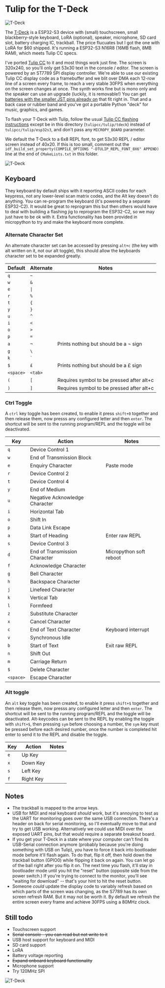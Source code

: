 # Tulip for the T-Deck

![T-Deck](../../docs/pics/tdeck_editor.jpg)


The [T-Deck](https://www.aliexpress.us/item/3256805505920840.html?gatewayAdapt=glo2usa4itemAdapt) is a ESP32-S3 device with (small) touchscreen, small blackberry-style keyboard, LoRA (optional), speaker, microphone, SD card slot, battery charging IC, trackball. The price flucuates but I got the one with LoRA for $60 shipped. It's running a ESP32-S3 N16R8 (16MB flash, 8MB RAM), which meets Tulip CC specs.

I've ported [Tulip CC](../../README.md) to it and most things work just fine. The screen is 320x240, so you'll only get 53x30 text in the console / editor. The screen is powered by an ST7789 SPI display controller. We're able to use our existing Tulip CC display code as a framebuffer and we blit over DMA each 12-row line of a screen every frame, to reach a very stable 30FPS when everything on the screen changes at once. The synth works fine but is mono only and the speaker can use an upgrade (luckily, it is removable!) You can get [batteries with the smaller JST pins already on](https://www.amazon.com/dp/B08T6GT7DV?ref=ppx_yo2ov_dt_b_product_details&th=1) that fit right in. That and a back case or rubber band and you've got a portable Python "deck" for music, graphics, and games.

To flash your T-Deck with Tulip, follow the usual [Tulip CC flashing instructions](../../docs/tulip_flashing.md) except be in this directory (`tulipcc/tulip/tdeck`) instead of `tulipcc/tulip/esp32s3`, and don't pass any `MICROPY_BOARD` parameter. 

We default the T-Deck to a 6x8 REPL font, to get 53x30 REPL / editor screen instead of 40x20. If this is too small, comment out the `idf_build_set_property(COMPILE_OPTIONS "-DTULIP_REPL_FONT_8X6" APPEND)` line at the end of `CMakeLists.txt` in this folder. 

![T-Deck](../../docs/pics/tdeck_game.jpg)

## Keyboard

They keyboard by default ships with it reporting ASCII codes for each keypress, not any lower-level scan matrix codes, and the Alt key doesn't do anything. You can re-program the keyboard (it's powered by a separate ESP32-C2). It would be great to reprogram this but then others would have to deal with building a flashing jig to reprogram the ESP32-C2, so we may just have to be ok with it. Extra functionality has been provided in micropython to try and make the keyboard more complete.

### Alternate Character Set

An alternate character set can be accessed by pressing `alt+c` (the key with alt written on it, not our alt toggle), this should allow the keyboards character set to be expanded greatly.

| Default   | Alternate | Notes                                     |
|-----------|-----------|-------------------------------------------|
| `q`       | `~`       |                                           |
| `w`       | `&`       |                                           |
| `e`       | `\|`      |                                           |
| `r`       | `%`       |                                           |
| `t`       | `{`       |                                           |
| `y`       | `}`       |                                           |
| `u`       | `^`       |                                           |
| `i`       | `<`       |                                           |
| `o`       | `>`       |                                           |
| `p`       | `=`       |                                           |
| `a`       | `¬`       | Prints nothing but should be a ¬ sign     |
| `g`       | `\`       |                                           |
| `k`       | `` ` ``   |                                           |
| `$`       | `£`       | Prints nothing but should be a £ sign     |
| `<space>` | `<tab>`   |                                           |
| `(`       | `[`       | Requires symbol to be pressed after alt+c |
| `)`       | `]`       | Requires symbol to be pressed after alt+c |

### Ctrl Toggle

A `ctrl` key toggle has been created, to enable it press `shift+0` together and then release them, now presss any configured letter and then `enter`. The shortcut will be sent to the running program/REPL and the toggle will be deactivated. 

| Key       | Action                         | Notes                   |
|-----------|--------------------------------|-------------------------|
| `q`       | Device Control 1               |                         |
| `w`       | End of Transmission Block      |                         |
| `e`       | Enquiry Character              | Paste mode              |
| `r`       | Device Control 2               |                         |
| `t`       | Device Control 4               |                         |
| `y`       | End of Medium                  |                         |
| `u`       | Negative Acknowledge Character |                         |
| `i`       | Horizontal Tab                 |                         |
| `o`       | Shift In                       |                         |
| `p`       | Data Link Escape               |                         |
| `a`       | Start of Heading               | Enter raw REPL          |
| `s`       | Device Control 3               |                         |
| `d`       | End of Transmission Character  | Micropython soft reboot |
| `f`       | Acknowledge Character          |                         |
| `g`       | Bell Character                 |                         |
| `h`       | Backspace Character            |                         |
| `j`       | Linefeed Character             |                         |
| `k`       | Vertical Tab                   |                         |
| `l`       | Formfeed                       |                         |
| `z`       | Substitute Character           |                         |
| `x`       | Cancel Character               |                         |
| `c`       | End of Text Character          | Keyboard interrupt      |
| `v`       | Synchronous Idle               |                         |
| `b`       | Start of Text                  | Exit raw REPL           |
| `n`       | Shift Out                      |                         |
| `m`       | Carriage Return                |                         |
| `$`       | Delete Character               |                         |
| `<space>` | Escape Character               |                         |

### Alt toggle

An `alt` key toggle has been created, to enable it press `shift+$` together and then release them, now presss any configured letter and then `enter`. The shortcut will be sent to the running program/REPL and the toggle will be deactivated. Alt-keycodes can be sent to the REPL by enabling the toggle with `shift+$`, then pressing `sym` before choosing a number, the `sym` key must be pressed before each desired number, once the number is completed hit enter to send it to the REPL and disable the toggle.

| Key | Action       | Notes |
|-----|--------------|-------|
| `e` | Up Key       |       |
| `x` | Down Key     |       |
| `s` | Left Key     |       |
| `f` | Right Key    |       |

## Notes

* The trackball is mapped to the arrow keys.
* USB for MIDI and real keyboard *should* work, but it's annoying to test as the UART for monitoring goes over the same USB connection. There's a header on back for serial monitoring, so I'll eventually move to that and try to get USB working. Alternatively we could use MIDI over the exposed UART pins, but that would require a separate breakout board. 
* If you get your T-Deck in a state where your computer can't find its USB-Serial connection anymore (probably because you're doing something with USB on Tulip), you have to force it back into bootloader mode before it'll flash again. To do that, flip it off, then hold down the trackball button (GPIO0) while flipping it back on again. You can let go of the ball right after you flip it on. The next time you flash, it'll stay in bootloader mode until you hit the "reset" button (opposite side from the power switch.) If you're trying to connect to the monitor, you'll see "waiting for download" -- that's your hint to hit the reset button.
* Someone _could_ update the display code to variably refresh based on which parts of the screen was changing, as the S7789 has its own screen refresh RAM. But it may not be worth it. By default we refresh the entire screen every frame and achieve 30FPS using a 80MHz clock. 

## Still todo 

* Touchscreen support
* ~~Serial console - you can read but not write to it~~ 
* USB host support for keyboard and MIDI
* SD card support
* LoRA 
* Battery voltage reporting
* ~~Expand onboard keyboard functionality~~
* Microphone support 
* Try 120MHz SPI 

![T-Deck](../../docs/pics/tdeck_repl.jpg)
